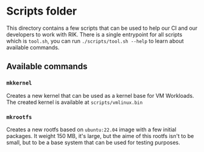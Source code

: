 # Scripts folder

This directory contains a few scripts that can be used to help our CI and our developers to work with RIK.
There is a single entrypoint for all scripts which is `tool.sh`, you can run `./scripts/tool.sh --help` to
learn about available commands.

## Available commands

### `mkkernel`

Creates a new kernel that can be used as a kernel base for VM Workloads. The created kernel is 
available at `scripts/vmlinux.bin`

### `mkrootfs`

Creates a new rootfs based on `ubuntu:22.04` image with a few initial packages. It weight 150 MB, it's large,
but the aime of this rootfs isn't to be small, but to be a base system that can be used for testing purposes.